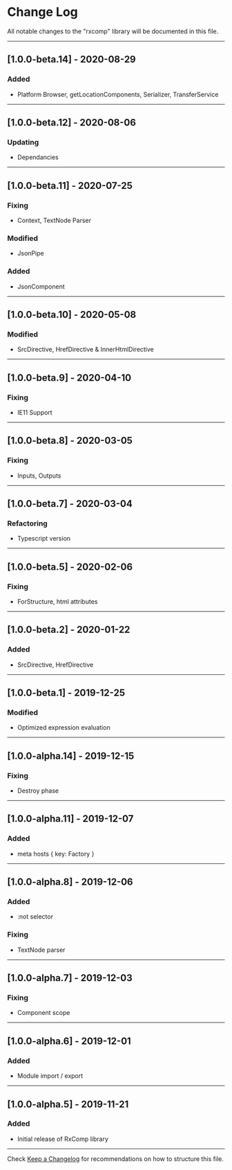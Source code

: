 # Change Log
All notable changes to the "rxcomp" library will be documented in this file.

---

## [1.0.0-beta.14] - 2020-08-29
### Added
- Platform Browser, getLocationComponents, Serializer, TransferService

---

## [1.0.0-beta.12] - 2020-08-06
### Updating
- Dependancies

---

## [1.0.0-beta.11] - 2020-07-25
### Fixing
- Context, TextNode Parser
### Modified
- JsonPipe
### Added
- JsonComponent

---

## [1.0.0-beta.10] - 2020-05-08
### Modified
- SrcDirective, HrefDirective & InnerHtmlDirective

---

## [1.0.0-beta.9] - 2020-04-10
### Fixing
- IE11 Support

---

## [1.0.0-beta.8] - 2020-03-05
### Fixing
- Inputs, Outputs

---

## [1.0.0-beta.7] - 2020-03-04
### Refactoring
- Typescript version

---

## [1.0.0-beta.5] - 2020-02-06
### Fixing
- ForStructure, html attributes

---

## [1.0.0-beta.2] - 2020-01-22
### Added
- SrcDirective, HrefDirective

---

## [1.0.0-beta.1] - 2019-12-25
### Modified
- Optimized expression evaluation

---

## [1.0.0-alpha.14] - 2019-12-15
### Fixing
- Destroy phase

---

## [1.0.0-alpha.11] - 2019-12-07
### Added
- meta hosts { key: Factory }

---

## [1.0.0-alpha.8] - 2019-12-06
### Added
- :not selector
### Fixing
- TextNode parser

---

## [1.0.0-alpha.7] - 2019-12-03
### Fixing
- Component scope

---

## [1.0.0-alpha.6] - 2019-12-01
### Added
- Module import / export

---

## [1.0.0-alpha.5] - 2019-11-21
### Added
- Initial release of RxComp library

---

Check [Keep a Changelog](http://keepachangelog.com/) for recommendations on how to structure this file.
